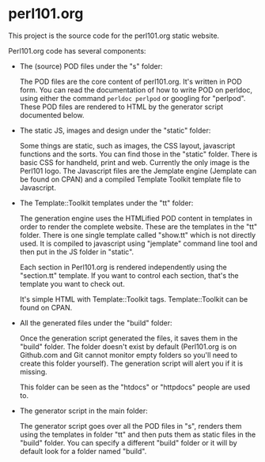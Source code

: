 # perl101.org


This project is the source code for the perl101.org static website.

Perl101.org code has several components:

* The (source) POD files under the "s" folder:

    The POD files are the core content of perl101.org. It's written in
    POD form. You can read the documentation of how to write POD on perldoc,
    using either the command `perldoc perlpod` or googling for "perlpod".
    These POD files are rendered to HTML by the generator script documented
    below.

* The static JS, images and design under the "static" folder:

    Some things are static, such as images, the CSS layout, javascript
    functions and the sorts. You can find those in the "static" folder.
    There is basic CSS for handheld, print and web.
    Currently the only image is the Perl101 logo.
    The Javascript files are the Jemplate engine (Jemplate can be found on
    CPAN) and a compiled Template Toolkit template file to Javascript.

* The Template::Toolkit templates under the "tt" folder:

    The generation engine uses the HTMLified POD content in templates in order
    to render the complete website. These are the templates in the "tt" folder.
    There is one single template called "show.tt" which is not directly used.
    It is compiled to javascript using "jemplate" command line tool and then
    put in the JS folder in "static".

    Each section in Perl101.org is rendered independently using the
    "section.tt" template. If you want to control each section, that's the
    template you want to check out.

    It's simple HTML with Template::Toolkit tags. Template::Toolkit can be
    found on CPAN.

* All the generated files under the "build" folder:

    Once the generation script generated the files, it saves them in the
    "build" folder. The folder doesn't exist by default (Perl101.org is on
    Github.com and Git cannot monitor empty folders so you'll need to create
    this folder yourself). The generation script will alert you if it is
    missing.

    This folder can be seen as the "htdocs" or "httpdocs" people are used
    to.

* The generator script in the main folder:

    The generator script goes over all the POD files in "s", renders them using
    the templates in folder "tt" and then puts them as static files in the
    "build" folder. You can specify a different "build" folder or it will
    by default look for a folder named "build".
